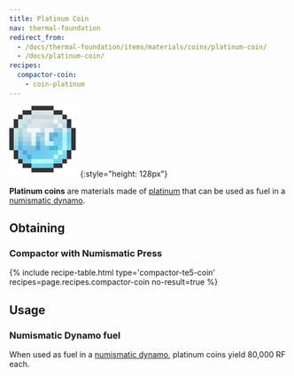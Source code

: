 ```yaml
---
title: Platinum Coin
nav: thermal-foundation
redirect_from:
  - /docs/thermal-foundation/items/materials/coins/platinum-coin/
  - /docs/platinum-coin/
recipes:
  compactor-coin:
    - coin-platinum
---
```


![Platinum coin](/assets/images/thermal-foundation/coin-platinum.png){:style="height: 128px"}


**Platinum coins** are materials made of [platinum](/docs/thermal-foundation/platinum-ingot/) that
can be used as fuel in a [numismatic dynamo](/docs/thermal-expansion/numismatic-dynamo/).


Obtaining
---------

### Compactor with Numismatic Press
{% include recipe-table.html type='compactor-te5-coin' recipes=page.recipes.compactor-coin no-result=true %}


Usage
-----

### Numismatic Dynamo fuel
When used as fuel in a [numismatic dynamo](/docs/thermal-expansion/numismatic-dynamo/), platinum
coins yield 80,000 RF each.
